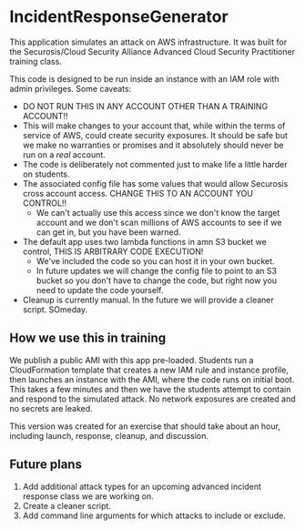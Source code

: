 # IncidentResponseGenerator

This application simulates an attack on AWS infrastructure. It was built for the Securosis/Cloud Security Alliance Advanced Cloud Security Practitioner training class.

This code is designed to be run inside an instance with an IAM role with admin privileges. Some caveats:

* DO NOT RUN THIS IN ANY ACCOUNT OTHER THAN A TRAINING ACCOUNT!!
* This will make changes to your account that, while within the terms of service of AWS, could create security exposures. It should be safe but we make no warranties or promises and it absolutely should never be run on a *real* account.
* The code is deliberately not commented just to make life a little harder on students.
* The associated config file has some values that would allow Securosis cross account access. CHANGE THIS TO AN ACCOUNT YOU CONTROL!!
    * We can't actually use this access since we don't know the target account and we don't scan millions of AWS accounts to see if we can get in, but you have been warned.
* The default app uses two lambda functions in amn S3 bucket we control, THIS IS ARBITRARY CODE EXECUTION!
    * We've included the code so you can host it in your own bucket.
    * In future updates we will change the config file to point to an S3 bucket so you don't have to change the code, but right now you need to update the code yourself.
* Cleanup is currently manual. In the future we will provide a cleaner script. SOmeday.

## How we use this in training

We publish a public AMI with this app pre-loaded. Students run a CloudFormation template that creates a new IAM rule and instance profile, then launches an instance with the AMI, where the code runs on initial boot. This takes a few minutes and then we have the students attempt to contain and respond to the simulated attack. No network exposures are created and no secrets are leaked.

This version was created for an exercise that should take about an hour, including launch, response, cleanup, and discussion.

## Future plans

1. Add additional attack types for an upcoming advanced incident response class we are working on.
2. Create a cleaner script.
3. Add command line arguments for which attacks to include or exclude.
